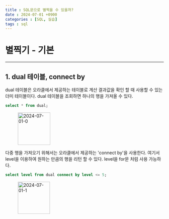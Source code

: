 ```yaml
---
title : SQL문으로 별찍을 수 있을까? 
date : 2024-07-01 +0900
categories : [SQL, 실습]
tags : sql
---
```

# 별찍기 - 기본
---
## 1. dual 테이블, connect by

dual 테이블은 오라클에서 제공하는 테이블로 계산 결과값을 확인 할 때 사용할 수 있는 더미 테이블이다. dual 테이블을 조회하면 하나의 행을 가져올 수 있다. <br>

```sql
select * from dual;
```
<figure class="align-left">
<img width="103" alt="2024-07-01-0" src="https://github.com/ronnieOO/ronnieOO.github.io/assets/10459185/0e298fdb-7030-4baa-a177-cddd58e4b139"> </figure>

다중 행을 가져오기 위해서는 오라클에서 제공하는 'connect by'을 사용한다. 여기서 level을 이용하여 원하는 만큼의 행을 리턴 할 수 있다. level을 for문 처럼 사용 가능하다.<br>

```sql
select level from dual connect by level <= 5;
```
<figure class="align-left">
<img width="102" alt="2024-07-01-1" src="https://github.com/ronnieOO/ronnieOO.github.io/assets/10459185/f3a4a108-6bdb-4fe5-8545-dc4bfed62b82"> </figure>




